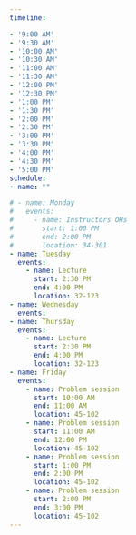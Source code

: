 ```yaml
---
timeline:

- '9:00 AM'
- '9:30 AM'
- '10:00 AM'
- '10:30 AM'
- '11:00 AM'
- '11:30 AM'
- '12:00 PM'
- '12:30 PM'
- '1:00 PM'
- '1:30 PM'
- '2:00 PM'
- '2:30 PM'
- '3:00 PM'
- '3:30 PM'
- '4:00 PM'
- '4:30 PM'
- '5:00 PM'
schedule:
- name: ""

# - name: Monday
#   events:
#     - name: Instructors OHs
#       start: 1:00 PM
#       end: 2:00 PM
#       location: 34-301
- name: Tuesday
  events:
    - name: Lecture
      start: 2:30 PM
      end: 4:00 PM
      location: 32-123
- name: Wednesday
  events:
- name: Thursday
  events:
    - name: Lecture
      start: 2:30 PM
      end: 4:00 PM
      location: 32-123
- name: Friday
  events:
    - name: Problem session
      start: 10:00 AM
      end: 11:00 AM
      location: 45-102
    - name: Problem session
      start: 11:00 AM
      end: 12:00 PM
      location: 45-102
    - name: Problem session
      start: 1:00 PM
      end: 2:00 PM
      location: 45-102
    - name: Problem session
      start: 2:00 PM
      end: 3:00 PM
      location: 45-102
---
```

